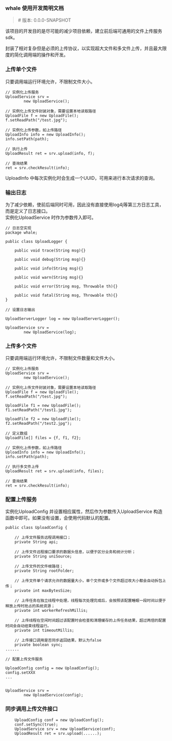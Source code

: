 ### whale 使用开发简明文档

> \# 版本: 0.0.0-SNAPSHOT

该项目的开发目的是尽可能的减少项目依赖，建立前后端可通用的文件上传服务sdk。  

封装了相对复杂但是必须的上传协议，以实现超大文件和多文件上传，并且最大限度的简化调用端的操作和开发。  

### 上传单个文件

只要调用端运行环境允许，不限制文件大小。  

```
// 实例化上传服务
UploadService srv =
		new UploadService();

// 实例化上传文件封装对象，需要设置本地读取路径
UploadFile f = new UploadFile();
f.setReadPath("/test.jpg");

// 实例化上传参数，如上传路径
UploadInfo info = new UploadInfo();
info.setPath(path);

// 执行上传
UploadResult ret = srv.upload(info, f);

// 查询结果
ret = srv.checkResult(info);

```

UploadInfo 中每次实例化时会生成一个UUID，可用来进行本次请求的查询。

### 输出日志

为了减少依赖，使前后端同时可用，因此没有直接使用log4j等第三方日志工具，而是定义了日志接口。  
实例化UploadService 时作为参数传入即可。  

```
// 日志空实现
package whale;

public class UploadLogger {

	public void trace(String msg){}
	
	public void debug(String msg){}
	
	public void info(String msg){}
	
	public void warn(String msg){}
	
	public void error(String msg, Throwable th){}
	
	public void fatal(String msg, Throwable th){}
}
```

```
// 设置日志输出

UploadServerLogger log = new UploadServerLogger();

UploadService srv =
		new UploadService(log);
```

### 上传多个文件

只要调用端运行环境允许，不限制文件数量和文件大小。  

```
// 实例化上传服务
UploadService srv =
		new UploadService();

// 实例化上传文件封装对象，需要设置本地读取路径
UploadFile f = new UploadFile();
f.setReadPath("/test.jpg");

UploadFile f1 = new UploadFile();
f1.setReadPath("/test1.jpg");

UploadFile f2 = new UploadFile();
f2.setReadPath("/test2.jpg");

// 定义数组
UploadFile[] files = {f, f1, f2};

// 实例化上传参数，如上传路径
UploadInfo info = new UploadInfo();
info.setPath(path);

// 执行多文件上传
UploadResult ret = srv.upload(info, files);

// 查询结果
ret = srv.checkResult(info);

```

### 配置上传服务

实例化UploadConfig 并设置相应属性，然后作为参数传入UploadService 构造函数中即可。如果没有设置，会使用代码默认的配置。

```
public class UploadConfig {
	
	// 上传文件服务远程调用接口；
	private String api;
	
	// 上传文件远程接口要求的数据头信息，以便于区分业务和统计分析；
	private String uniSource;
	
	// 上传文件的文件根路径；
	private String rootFolder;
	
	// 上传文件单个请求允许的数据量大小，单个文件或多个文件超过改大小都会自动拆包上传；
	private int maxBytesSize;
	
	// 上传任务在独立线程中处理，线程每次处理完成后，会按照该配置睡眠一段时间以便于释放上传时抢占的系统资源；
	private int workerRefreshMillis;
	
	// 上传线程在空闲时间超过该配置时会检查和清理缓存的上传任务结果，超过两倍的配置时间会自动结束线程运行。
	private int timeoutMillis;
	
	// 上传接口调用是否同步返回结果，默认为false
	private boolean sync;
......
```

```
// 配置上传文件服务

UploadConfig config = new UploadConfig();
config.setXXX
...


UploadService srv =
		new UploadService(config);
```

### 同步调用上传文件接口

```
    UploadConfig conf = new UploadConfig();
    conf.setSync(true);
    UploadService srv = new UploadService(conf);
    UploadResult ret = srv.upload(......);

```
